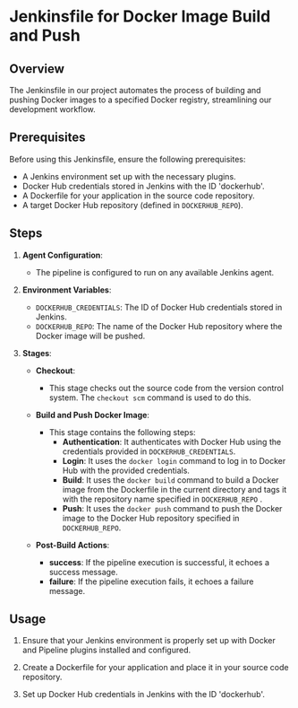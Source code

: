 # Jenkinsfile for Docker Image Build and Push

## Overview

The Jenkinsfile in our project automates the process of building and pushing Docker images to a specified Docker registry, streamlining our development workflow.

## Prerequisites

Before using this Jenkinsfile, ensure the following prerequisites:

- A Jenkins environment set up with the necessary plugins.
- Docker Hub credentials stored in Jenkins with the ID 'dockerhub'.
- A Dockerfile for your application in the source code repository.
- A target Docker Hub repository (defined in `DOCKERHUB_REPO`).

## Steps

1. **Agent Configuration**:

   - The pipeline is configured to run on any available Jenkins agent.

2. **Environment Variables**:

   - `DOCKERHUB_CREDENTIALS`: The ID of Docker Hub credentials stored in Jenkins.
   - `DOCKERHUB_REPO`: The name of the Docker Hub repository where the Docker image will be pushed.

3. **Stages**:

   - **Checkout**:

     - This stage checks out the source code from the version control system. The `checkout scm` command is used to do this.

   - **Build and Push Docker Image**:

     - This stage contains the following steps:
       - **Authentication**: It authenticates with Docker Hub using the credentials provided in `DOCKERHUB_CREDENTIALS`.
       - **Login**: It uses the `docker login` command to log in to Docker Hub with the provided credentials.
       - **Build**: It uses the `docker build` command to build a Docker image from the Dockerfile in the current directory and tags it with the repository name specified in `DOCKERHUB_REPO` .
       - **Push**: It uses the `docker push` command to push the Docker image to the Docker Hub repository specified in `DOCKERHUB_REPO`.

   - **Post-Build Actions**:
     - **success**: If the pipeline execution is successful, it echoes a success message.
     - **failure**: If the pipeline execution fails, it echoes a failure message.

## Usage

1. Ensure that your Jenkins environment is properly set up with Docker and Pipeline plugins installed and configured.

2. Create a Dockerfile for your application and place it in your source code repository.

3. Set up Docker Hub credentials in Jenkins with the ID 'dockerhub'.
